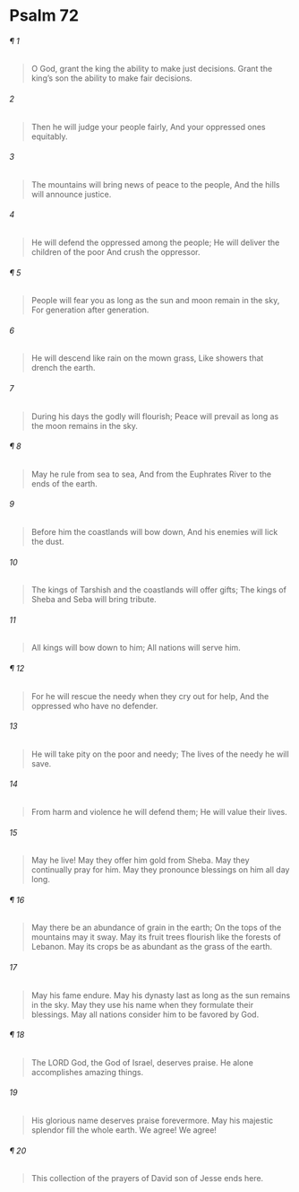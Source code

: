 # Psalm 72
###### ¶ 1
> O God, grant the king the ability to make just decisions.
> Grant the king’s son the ability to make fair decisions.
###### 2
> Then he will judge your people fairly,
> And your oppressed ones equitably.
###### 3
> The mountains will bring news of peace to the people,
> And the hills will announce justice.
###### 4
> He will defend the oppressed among the people;
> He will deliver the children of the poor
> And crush the oppressor.
###### ¶ 5
> People will fear you as long as the sun and moon remain in the sky,
> For generation after generation.
###### 6
> He will descend like rain on the mown grass,
> Like showers that drench the earth.
###### 7
> During his days the godly will flourish;
> Peace will prevail as long as the moon remains in the sky.
###### ¶ 8
> May he rule from sea to sea,
> And from the Euphrates River to the ends of the earth.
###### 9
> Before him the coastlands will bow down,
> And his enemies will lick the dust.
###### 10
> The kings of Tarshish and the coastlands will offer gifts;
> The kings of Sheba and Seba will bring tribute.
###### 11
> All kings will bow down to him;
> All nations will serve him.
###### ¶ 12
> For he will rescue the needy when they cry out for help,
> And the oppressed who have no defender.
###### 13
> He will take pity on the poor and needy;
> The lives of the needy he will save.
###### 14
> From harm and violence he will defend them;
> He will value their lives.
###### 15
> May he live! May they offer him gold from Sheba.
> May they continually pray for him.
> May they pronounce blessings on him all day long.
###### ¶ 16
> May there be an abundance of grain in the earth;
> On the tops of the mountains may it sway.
> May its fruit trees flourish like the forests of Lebanon.
> May its crops be as abundant as the grass of the earth.
###### 17
> May his fame endure.
> May his dynasty last as long as the sun remains in the sky.
> May they use his name when they formulate their blessings.
> May all nations consider him to be favored by God.
###### ¶ 18
> The LORD God, the God of Israel, deserves praise.
> He alone accomplishes amazing things.
###### 19
> His glorious name deserves praise forevermore.
> May his majestic splendor fill the whole earth.
> We agree! We agree!
###### ¶ 20
> This collection of the prayers of David son of Jesse ends here.
